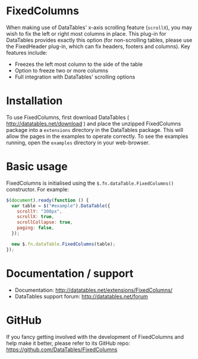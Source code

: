 # FixedColumns

When making use of DataTables' x-axis scrolling feature (`scrollX`), you may wish to fix the left or right most columns in place. This plug-in for DataTables provides exactly this option (for non-scrolling tables, please use the FixedHeader plug-in, which can fix headers, footers and columns). Key features include:

- Freezes the left most column to the side of the table
- Option to freeze two or more columns
- Full integration with DataTables' scrolling options

# Installation

To use FixedColumns, first download DataTables ( http://datatables.net/download ) and place the unzipped FixedColumns package into a `extensions` directory in the DataTables package. This will allow the pages in the examples to operate correctly. To see the examples running, open the `examples` directory in your web-browser.

# Basic usage

FixedColumns is initialised using the `$.fn.dataTable.FixedColumns()` constructor. For example:

```js
$(document).ready(function () {
  var table = $("#example").DataTable({
    scrollY: "300px",
    scrollX: true,
    scrollCollapse: true,
    paging: false,
  });

  new $.fn.dataTable.FixedColumns(table);
});
```

# Documentation / support

- Documentation: http://datatables.net/extensions/FixedColumns/
- DataTables support forum: http://datatables.net/forum

# GitHub

If you fancy getting involved with the development of FixedColumns and help make it better, please refer to its GitHub repo: https://github.com/DataTables/FixedColumns
